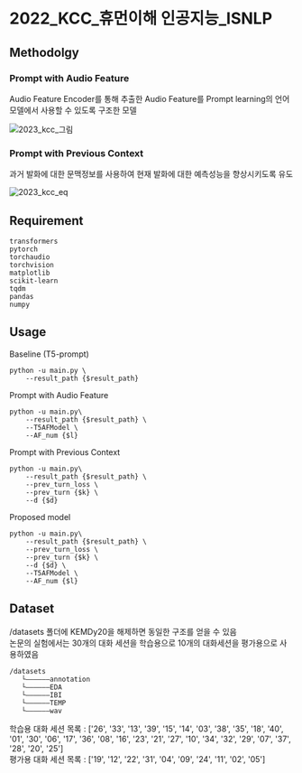 # 2022_KCC_휴먼이해 인공지능_ISNLP

## Methodolgy

<h3>Prompt with Audio Feature</h3>  
Audio Feature Encoder를 통해 추출한 Audio Feature를 Prompt learning의 언어모델에서 사용할 수 있도록 구조한 모델  

![2023_kcc_그림](https://user-images.githubusercontent.com/44080708/231979196-05943962-ffd6-41fb-bf57-b0b19678d127.jpg)

<h3>Prompt with Previous Context</h3> 
과거 발화에 대한 문맥정보를 사용하여 현재 발화에 대한 예측성능을 향상시키도록 유도  

![2023_kcc_eq](https://user-images.githubusercontent.com/44080708/231981520-684da9ef-a441-42c1-928b-c899ae9f5aa1.JPG)




## Requirement

    transformers
    pytorch
    torchaudio
    torchvision
    matplotlib
    scikit-learn
    tqdm
    pandas
    numpy

## Usage

Baseline (T5-prompt)  

    python -u main.py \
        --result_path {$result_path} 
        

Prompt with Audio Feature 

    python -u main.py\
        --result_path {$result_path} \
        --T5AFModel \
        --AF_num {$l} 
        

Prompt with Previous Context

    python -u main.py\
        --result_path {$result_path} \
        --prev_turn_loss \
        --prev_turn {$k} \
        --d {$d}
        

Proposed model

    python -u main.py\
        --result_path {$result_path} \
        --prev_turn_loss \
        --prev_turn {$k} \
        --d {$d} \
        --T5AFModel \
        --AF_num {$l} 
        
        
## Dataset
/datasets 폴더에 KEMDy20을 해제하면 동일한 구조를 얻을 수 있음  
논문의 실험에서는 30개의 대화 세션을 학습용으로 10개의 대화세션을 평가용으로 사용하였음  

    /datasets
       └——————annotation
       └——————EDA
       └——————IBI
       └——————TEMP
       └——————wav
         
학습용 대화 세션 목록 : ['26', '33', '13', '39', '15', '14', '03', '38', '35', '18', '40', '01', '30', '06', '17', '36', '08', '16', '23', '21', '27', '10', '34', '32', '29', '07', '37', '28', '20', '25']  
평가용 대화 세션 목록 : ['19', '12', '22', '31', '04', '09', '24', '11', '02', '05']
        
